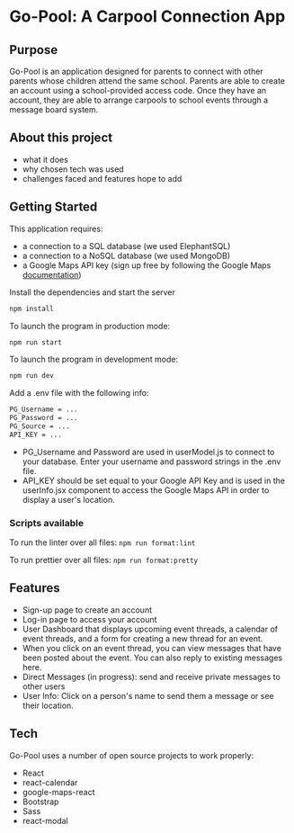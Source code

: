 # Go-Pool: A Carpool Connection App

## Purpose

Go-Pool is an application designed for parents to connect with other parents whose children attend the same school.  Parents are able to create an account using a school-provided access code.  Once they have an account, they are able to arrange carpools to school events through a message board system.

## About this project
- what it does
- why chosen tech was used
- challenges faced and features hope to add

## Getting Started

This application requires:
- a connection to a SQL database (we used ElephantSQL)
- a connection to a NoSQL database (we used MongoDB)
- a Google Maps API key (sign up free by following the Google Maps [documentation](https://developers.google.com/maps/documentation/javascript/get-api-key))

Install the dependencies and start the server
```sh
npm install
```

To launch the program in production mode:
```sh
npm run start
```
To launch the program in development mode:
```sh
npm run dev
```

Add a .env file with the following info:
```sh
PG_Username = ...
PG_Password = ...
PG_Source = ...
API_KEY = ...
```

- PG_Username and Password are used in userModel.js to connect to your database.  Enter your username and password strings in the .env file.
- API_KEY should be set equal to your Google API Key and is used in the userInfo.jsx component to access the Google Maps API in order to display a user's location.

### Scripts available
To run the linter over all files:
```npm run format:lint```

To run prettier over all files:
```npm run format:pretty```

## Features
- Sign-up page to create an account
- Log-in page to access your account
- User Dashboard that displays upcoming event threads, a calendar of event threads, and a form for creating a new thread for an event.
- When you click on an event thread, you can view messages that have been posted about the event.  You can also reply to existing messages here.
- Direct Messages (in progress): send and receive private messages to other users
- User Info: Click on a person's name to send them a message or see their location.


## Tech

Go-Pool uses a number of open source projects to work properly:
- React
- react-calendar
- google-maps-react
- Bootstrap
- Sass
- react-modal